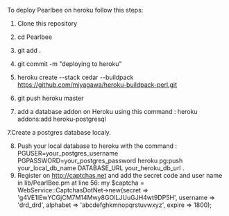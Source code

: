 To deploy Pearlbee on heroku follow this steps:

1. Clone this repository
2. cd Pearlbee
3. git add .
4. git commit -m "deploying to heroku"
4. heroku create --stack cedar --buildpack https://github.com/miyagawa/heroku-buildpack-perl.git
5. git push heroku master

6. add a database addon on Heroku using this command : heroku addons:add heroku-postgresql

7.Create a postgres database localy.

8. Push your local database to heroku with the command :
PGUSER=your_postgres_username PGPASSWORD=your_postgres_password heroku pg:push your_local_db_name DATABASE_URL your_heroku_db_url .
9. Register on http://captchas.net and add the secret code and user name in lib/PearlBee.pm at line 56:
    my $captcha = WebService::CaptchasDotNet->new(secret   => 'g4VE1IEwYCGjCM7M14Mwy8GOILJUuGJH4wt9DP5H',
                                            username =>   'drd_drd',
                                            alphabet => 'abcdefghkmnopqrstuvwxyz',
                                            expire   => 1800); 


